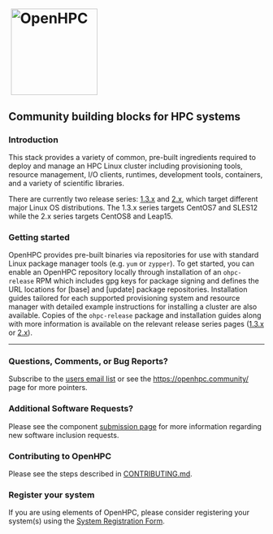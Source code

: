 # <img src="https://github.com/openhpc/ohpc/blob/master/docs/recipes/install/common/figures/ohpc_logo.png" width="170" valign="middle" hspace="5" alt="OpenHPC"/> 

## Community building blocks for HPC systems

### Introduction

This stack provides a variety of common, pre-built ingredients required to
deploy and manage an HPC Linux cluster including provisioning tools, resource
management, I/O clients, runtimes, development tools, containers, and a variety of
scientific libraries.

There are currently two release series: [1.3.x][13xbranch] and [2.x][2xbranch],
which target different major Linux OS distributions. The 1.3.x series targets
CentOS7 and SLES12 while the 2.x series targets CentOS8 and Leap15.

### Getting started

OpenHPC provides pre-built binaries via repositories for use with standard
Linux package manager tools (e.g. ```yum``` or ```zypper```). To get started,
you can enable an OpenHPC repository locally through installation of an
```ohpc-release``` RPM which includes gpg keys for package signing and defines
the URL locations for [base] and [update] package repositories. Installation
guides tailored for each supported provisioning system and resource manager
with detailed example instructions for installing a cluster are also available.
Copies of the ```ohpc-release``` package and installation guides along with
more information is available on the relevant release series pages
([1.3.x][13xbranch] or [2.x][2xbranch]).

---

### Questions, Comments, or Bug Reports?

Subscribe to the [users email list][userlist] or see the
<https://openhpc.community/> page for more pointers.

### Additional Software Requests?

Please see the component [submission page][submission] for more information
regarding new software inclusion requests.

### Contributing to OpenHPC

Please see the steps described in [CONTRIBUTING.md](CONTRIBUTING.md).

### Register your system

If you are using elements of OpenHPC, please consider registering your system(s)
using the [System Registration Form][register].

[13xbranch]: https://github.com/openhpc/ohpc/wiki/1.3.X
[2xbranch]: https://github.com/openhpc/ohpc/wiki/2.x
[register]: https://drive.google.com/open?id=1KvFM5DONJigVhOlmDpafNTDDRNTYVdolaYYzfrHkOWI
[submission]: https://github.com/openhpc/submission
[userlist]: https://groups.io/g/openhpc-users
